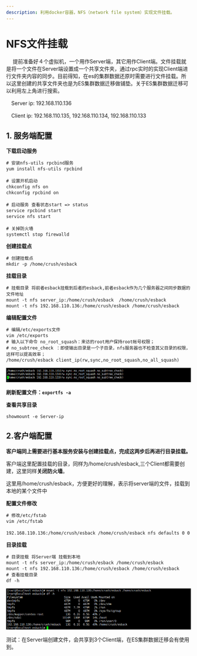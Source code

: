 ```yaml
---
description: 利用docker容器，NFS（network file system）实现文件挂载。
---
```


# NFS文件挂载

　 提前准备好４个虚拟机，一个用作Server端，其它用作Client端。文件挂载就是将一个文件在Server端设置成一个共享文件夹，通过rpc实时的实现Client端进行文件夹内容的同步。目前得知，在es的集群数据还原时需要进行文件挂载。所以这里创建的共享文件夹也是为ES集群数据迁移做铺垫。关于ES集群数据迁移可以利用左上角进行搜索。

　Server ip: 192.168.110.136

　Client ip: 192.168.110.135,  192.168.110.134,  192.168.110.133

## 1.  服务端配置

&#x20;**下载启动服务**

```
# 安装nfs-utils rpcbind服务
yum install nfs-utils rpcbind

# 设置开机启动
chkconfig nfs on
chkconfig rpcbind on

# 启动服务 查看状态start => status
service rpcbind start
service nfs start

# 关掉防火墙
systemctl stop firewalld
```

**创建挂载点**

```
# 创建挂载点
mkdir -p /home/crush/esback
```

**挂载目录**

```
# 挂载目录 将前者esback挂载到后者的esback,前者esback作为几个服务器之间同步数据的文件地址
mount -t nfs server_ip:/home/crush/esback  /home/crush/esback
mount -t nfs 192.168.110.136:/home/crush/esback /home/crush/esback
```

&#x20; **编辑配置文件**

```
# 编辑/etc/exports文件
vim /etc/exports
# 输入以下命令 no_root_squash：来访的root用户保持root帐号权限；
# no_subtree_check ：即使输出目录是一个子目录，nfs服务器也不检查其父目录的权限，这样可以提高效率；
/home/crush/esback client_ip(rw,sync,no_root_squash,no_all_squash)
```

![/etc/exports配置文件](<../../.gitbook/assets/image (2).png>)

&#x20; **刷新配置文件：`exportfs -a`**

**查看共享目录**

```
showmount -e Server-ip
```

## 2.客户端配置

&#x20; **客户端同上需要进行基本服务安装与创建挂载点，完成这两步后再进行目录挂载。**

客户端这里配置挂载的目录，同样为/home/crush/esback,三个Client都需要创建，这里同样**关闭防火墙**。

这里用/home/crush/esback，方便更好的理解，表示将server端的文件，挂载到本地的某个文件中

**配置文件修改**

```
# 修改/etc/fstab
vim /etc/fstab

192.168.110.136:/home/crush/esback /home/crush/esback nfs defaults 0 0
```

**目录挂载**

```
# 目录挂载 将Server端 挂载到本地
mount -t nfs server_ip:/home/crush/esback /home/crush/esback
mount -t nfs 192.168.110.136:/home/crush/esback /home/crush/esback
# 查看挂载目录
df -h
```

![](<../../.gitbook/assets/image (3).png>)

测试：在Server端创建文件，会共享到3个Client端，在ES集群数据迁移会有使用到。
